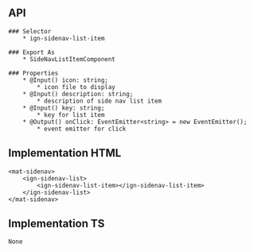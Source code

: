 ## API
    ### Selector
        * ign-sidenav-list-item

    ### Export As
        * SideNavListItemComponent

    ### Properties
        * @Input() icon: string;
            * icon file to display
        * @Input() description: string;
            * description of side nav list item
        * @Input() key: string;
            * key for list item
        * @Output() onClick: EventEmitter<string> = new EventEmitter();
            * event emitter for click

## Implementation HTML
    <mat-sidenav>
        <ign-sidenav-list>
            <ign-sidenav-list-item></ign-sidenav-list-item>
        </ign-sidenav-list>
    </mat-sidenav>

## Implementation TS
    None